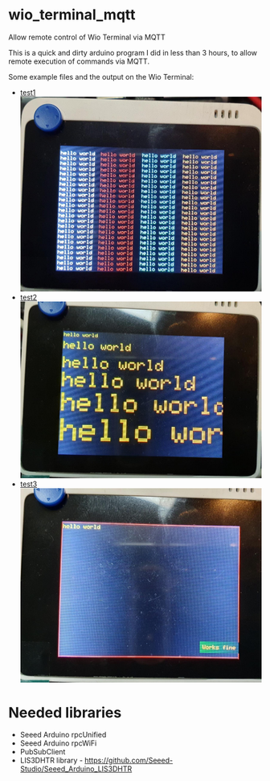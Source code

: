 # wio_terminal_mqtt
Allow remote control of Wio Terminal via MQTT

This is a quick and dirty arduino program I did in less than 3 hours, to allow remote execution 
of commands via MQTT.

Some example files and the output on the Wio Terminal:

- [test1](tests/test1.txt) ![test1](/tests/test1.jpeg)
- [test2](tests/test2.txt) ![test2](/tests/test2.jpeg)
- [test3](tests/test3.txt) ![test3](/tests/test3.jpeg)

# Needed libraries
- Seeed Arduino rpcUnified
- Seeed Arduino rpcWiFi
- PubSubClient
- LIS3DHTR library - https://github.com/Seeed-Studio/Seeed_Arduino_LIS3DHTR
